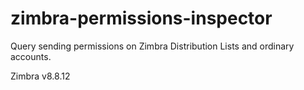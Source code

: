 # zimbra-permissions-inspector
Query sending permissions on Zimbra Distribution Lists and ordinary accounts. 

Zimbra v8.8.12
